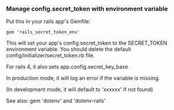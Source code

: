 ### Manage config.secret_token with environment variable

Put this in your rails app's Gemfile:

    gem 'rails_secret_token_env'

This will set your app's config.secret_token to the SECRET_TOKEN environment
variable.  You should delete the default config/initializer/secret_token.rb file.

For rails 4, it also sets app.config.secret_key_base

In production mode, it will log an error if the variable is missing.

(In development mode, it will default to 'xxxxxx' if not found)

See also: gem 'dotenv' and 'dotenv-rails'
